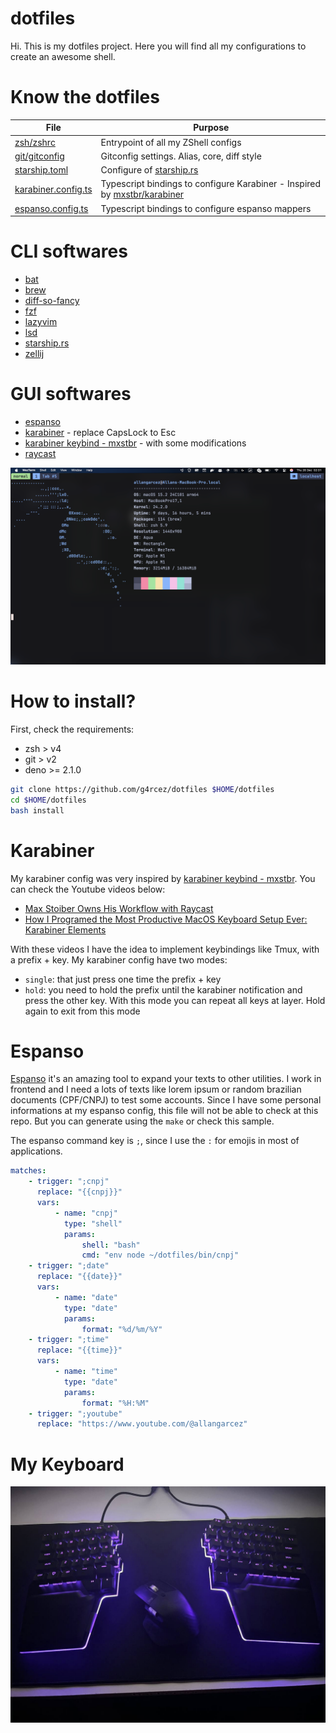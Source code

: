 # dotfiles

Hi. This is my dotfiles project. Here you will find all my configurations to create an awesome shell.

# Know the dotfiles

| File                                                                                      | Purpose                                                                                                          |
|-------------------------------------------------------------------------------------------|------------------------------------------------------------------------------------------------------------------|
| [zsh/zshrc](https://github.com/g4rcez/dotfiles/blob/master/zsh/zshrc)                     | Entrypoint of all my ZShell configs                                                                              |
| [git/gitconfig](https://github.com/g4rcez/dotfiles/blob/master/git/gitconfig)             | Gitconfig settings. Alias, core, diff style                                                                      |
| [starship.toml](https://github.com/g4rcez/dotfiles/blob/master/config/starship.toml)      | Configure of [starship.rs](https://starship.rs)                                                                  |
| [karabiner.config.ts](https://github.com/g4rcez/dotfiles/blob/master/karabiner.config.ts) | Typescript bindings to configure Karabiner - Inspired by [mxstbr/karabiner](https://github.com/mxstbr/karabiner) |
| [espanso.config.ts](https://github.com/g4rcez/dotfiles/blob/master/espanso.config.ts)     | Typescript bindings to configure espanso mappers                                                                 |

# CLI softwares

- [bat](https://github.com/sharkdp/bat)
- [brew](https://brew.sh/)
- [diff-so-fancy](https://github.com/so-fancy/diff-so-fancy)
- [fzf](https://github.com/junegunn/fzf)
- [lazyvim](https://lazyvim.org/)
- [lsd](https://github.com/lsd-rs/lsd)
- [starship.rs](https://starship.rs)
- [zellij](https://zellij.dev/)

# GUI softwares

- [espanso](https://espanso.org/)
- [karabiner](https://karabiner-elements.pqrs.org/index.html) - replace CapsLock to Esc
- [karabiner keybind - mxstbr](https://github.com/mxstbr/karabiner) - with some modifications
- [raycast](https://www.raycast.com/)

![my shell](./assets/shell.png)

# How to install?

First, check the requirements:

- zsh > v4
- git > v2
- deno >= 2.1.0

```bash
git clone https://github.com/g4rcez/dotfiles $HOME/dotfiles
cd $HOME/dotfiles
bash install
```

# Karabiner

My karabiner config was very inspired by [karabiner keybind - mxstbr](https://github.com/mxstbr/karabiner). You can check the Youtube videos below:

- [Max Stoiber Owns His Workflow with Raycast](https://www.youtube.com/watch?v=m5MDv9qwhU8)
- [How I Programed the Most Productive MacOS Keyboard Setup Ever: Karabiner Elements](https://www.youtube.com/watch?v=j4b_uQX3Vu0)

With these videos I have the idea to implement keybindings like Tmux, with a prefix + key. My karabiner config have two modes:

- `single`: that just press one time the prefix + key
- `hold`: you need to hold the prefix until the karabiner notification and press the other key. With this mode you can repeat all keys at layer. Hold
  again to exit from this mode

# Espanso

[Espanso](https://espanso.org/) it's an amazing tool to expand your texts to other utilities. I work in frontend and I need a lots of texts like lorem
ipsum or random brazilian documents (CPF/CNPJ) to test some accounts. Since I have some personal informations at my espanso config, this file will not
be able to check at this repo. But you can generate using the `make` or check this sample.

The espanso command key is `;`, since I use the `:` for emojis in most of applications.

```yaml
matches:
    - trigger: ";cnpj"
      replace: "{{cnpj}}"
      vars:
          - name: "cnpj"
            type: "shell"
            params:
                shell: "bash"
                cmd: "env node ~/dotfiles/bin/cnpj"
    - trigger: ";date"
      replace: "{{date}}"
      vars:
          - name: "date"
            type: "date"
            params:
                format: "%d/%m/%Y"
    - trigger: ";time"
      replace: "{{time}}"
      vars:
          - name: "time"
            type: "date"
            params:
                format: "%H:%M"
    - trigger: ";youtube"
      replace: "https://www.youtube.com/@allangarcez"
```

# My Keyboard

![my keyboard](./assets/keyboard.jpg)
